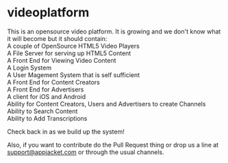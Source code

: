 videoplatform
=============

This is an opensource video platform.  It is growing and we don't know what it will become but it should contain:
<br>A couple of OpenSource HTML5 Video Players
<br>A File Server for serving up HTML5 Content
<br>A Front End for Viewing Video Content
<br>A Login System 
<br>A User Magement System that is self sufficient
<br>A Front End for Content Creators
<br>A Front End for Advertisers
<br>A client for iOS and Android
<br>Ability for Content Creators, Users and Advertisers to create Channels
<br>Ability to Search Content
<br>Ability to Add Transcriptions

Check back in as we build up the system!  

Also, if you want to contribute do the Pull Request thing or drop us a line at support@appjacket.com or through the usual channels.
